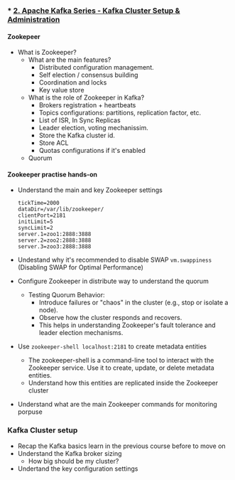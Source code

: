 ### * [2. Apache Kafka Series - Kafka Cluster Setup & Administration ](https://www.udemy.com/course/kafka-cluster-setup/)

#### Zookepeer
- What is Zookeeper?
    - What are the main features?
        - Distributed configuration management.
        - Self election / consensus building
        - Coordination and locks
        - Key value store
    - What is the role of Zookeeper in Kafka?
        - Brokers registration + heartbeats
        - Topics configurations: partitions, replication factor, etc.
        - List of ISR, In Sync Replicas
        - Leader election, voting mechanissim.
        - Store the Kafka cluster id.
        - Store ACL
        - Quotas configurations if it's enabled
    - Quorum

#### Zookeeper practise hands-on
- Understand the main and key Zookeeper settings

    ```
    tickTime=2000
    dataDir=/var/lib/zookeeper/
    clientPort=2181
    initLimit=5
    syncLimit=2
    server.1=zoo1:2888:3888
    server.2=zoo2:2888:3888
    server.3=zoo3:2888:3888
    ```

- Undestand why it's recommended to disable SWAP `vm.swappiness` (Disabling SWAP for Optimal Performance)
- Configure Zookeeper in distribute way to understand the quorum
    - Testing Quorum Behavior:
        - Introduce failures or "chaos" in the cluster (e.g., stop or isolate a node).
        - Observe how the cluster responds and recovers.
        - This helps in understanding Zookeeper's fault tolerance and leader election mechanisms.
- Use `zookeeper-shell localhost:2181` to create metadata entities
    - The zookeeper-shell is a command-line tool to interact with the Zookeeper service. Use it to create, update, or delete metadata entities.
    - Understand how this entities are replicated inside the Zookeeper cluster
- Understand what are the main Zookeeper commands for monitoring porpuse

### Kafka Cluster setup

- Recap the Kafka basics learn in the previous course before to move on
- Understand the Kafka broker sizing
    - How big should be my cluster?
- Undertand the key configuration settings
